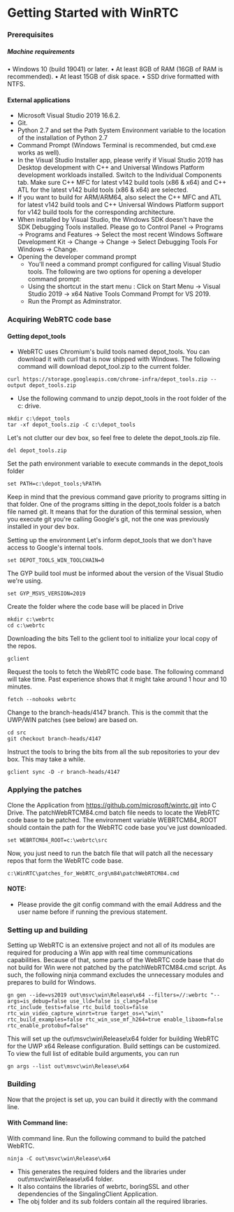 # Getting Started with WinRTC
### Prerequisites
##### Machine requirements
• Windows 10 (build 19041) or later.
• At least 8GB of RAM (16GB of RAM is recommended).
• At least 15GB of disk space.
• SSD drive formatted with NTFS.
#### External applications
- Microsoft Visual Studio 2019 16.6.2.
- Git.
- Python 2.7 and set the Path System Environment variable to the location of the installation of Python 2.7
- Command Prompt (Windows Terminal is recommended, but cmd.exe works as well).
- In the Visual Studio Installer app, please verify if Visual Studio 2019 has Desktop development with C++ and Universal Windows Platform development workloads installed. Switch to the Individual Components tab. Make sure C++ MFC for latest v142 build tools (x86 & x64) and C++ ATL for the latest v142 build tools (x86 & x64) are selected.
- If you want to build for ARM/ARM64, also select the C++ MFC and ATL for latest v142 build tools and C++ Universal Windows Platform support for v142 build tools for the corresponding architecture.
- When installed by Visual Studio, the Windows SDK doesn't have the SDK Debugging Tools installed. Please go to Control Panel → Programs → Programs and Features → Select the most recent Windows Software Development Kit → Change → Change → Select Debugging Tools For Windows → Change.
- Opening the developer command prompt
    - You'll need a command prompt configured for calling Visual Studio tools. The following are two options for opening a developer command prompt:
    - Using the shortcut in the start menu : Click on Start Menu → Visual Studio 2019 → x64 Native Tools Command Prompt for VS 2019.
    - Run the Prompt as Adminstrator.
### Acquiring WebRTC code base
#### Getting depot_tools
- WebRTC uses Chromium's build tools named depot_tools. You can download it with curl that is now shipped with Windows. The following command will download depot_tool.zip to the current folder.
```
curl https://storage.googleapis.com/chrome-infra/depot_tools.zip --output depot_tools.zip
```
- Use the following command to unzip depot_tools in the root folder of the c: drive.
```
mkdir c:\depot_tools
tar -xf depot_tools.zip -C c:\depot_tools

```
Let's not clutter our dev box, so feel free to delete the depot_tools.zip file.
```
del depot_tools.zip
```

Set the path environment variable to execute commands in the depot_tools folder
```
set PATH=c:\depot_tools;%PATH%
```
Keep in mind that the previous command gave priority to programs sitting in that folder. One of the programs sitting in the depot_tools folder is a batch file named git. It means that for the duration of this terminal session, when you execute git you're calling Google's git, not the one was previously installed in your dev box.

Setting up the environment
Let's inform depot_tools that we don't have access to Google's internal tools.
```
set DEPOT_TOOLS_WIN_TOOLCHAIN=0
```
The GYP build tool must be informed about the version of the Visual Studio we're using.
```
set GYP_MSVS_VERSION=2019
```

Create the folder where the code base will be placed in Drive
```
mkdir c:\webrtc
cd c:\webrtc
```

Downloading the bits
Tell to the gclient tool to initialize your local copy of the repos.
```
gclient
```
Request the tools to fetch the WebRTC code base. The following command will take time. Past experience shows that it might take around 1 hour and 10 minutes.
```
fetch --nohooks webrtc
```

Change to the branch-heads/4147 branch. This is the commit that the UWP/WIN patches (see below) are based on.
```
cd src
git checkout branch-heads/4147
```
Instruct the tools to bring the bits from all the sub repositories to your dev box. This may take a while.
```
gclient sync -D -r branch-heads/4147
```

### Applying the patches
Clone the Application from https://github.com/microsoft/winrtc.git into C Drive. 
The patchWebRTCM84.cmd batch file needs to locate the WebRTC code base to be patched. The environment variable WEBRTCM84_ROOT should contain the path for the WebRTC code base you've just downloaded.
```
set WEBRTCM84_ROOT=c:\webrtc\src
```
Now, you just need to run the batch file that will patch all the necessary repos that form the WebRTC code base.
```
c:\WinRTC\patches_for_WebRTC_org\m84\patchWebRTCM84.cmd
```
#### NOTE:
- Please provide the git config command with the email Address and the user name before if running the previous statement.   
### Setting up and building
Setting up WebRTC is an extensive project and not all of its modules are required for producing a Win app with real time communications capabilities. Because of that, some parts of the WebRTC code base that do not build for Win were not patched by the patchWebRTCM84.cmd script. As such, the following ninja command excludes the unnecessary modules and prepares to build for Windows.
```
gn gen --ide=vs2019 out\msvc\win\Release\x64 --filters=//:webrtc "--args=is_debug=false use_lld=false is_clang=false rtc_include_tests=false rtc_build_tools=false rtc_win_video_capture_winrt=true target_os=\"win\" rtc_build_examples=false rtc_win_use_mf_h264=true enable_libaom=false rtc_enable_protobuf=false"
```
This will set up the out\msvc\win\Release\x64 folder for building WebRTC for the UWP x64 Release configuration. Build settings can be customized. To view the full list of editable build arguments, you can run
```
gn args --list out\msvc\win\Release\x64
```
### Building
Now that the project is set up, you can build it directly with the command line.
#### With Command line:
With command line. Run the following command to build the patched WebRTC.
```
ninja -C out\msvc\win\Release\x64
```
- This generates the required folders and the libraries under out\msvc\win\Release\x64 folder.
- It also contains the libraries of webrtc, boringSSL and other dependencies of the SingalingClient Application.
- The obj folder and its sub folders contain all the required libraries.   
